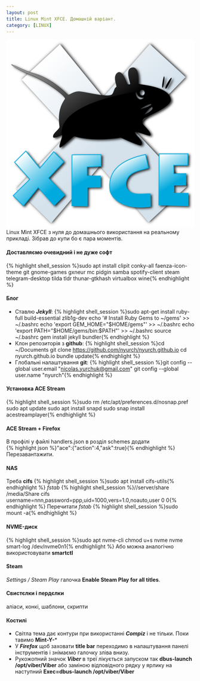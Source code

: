 ```yaml
---
layout: post
title: Linux Mint XFCE. Домашній варіант.
category: [LINUX]
---
```

![linux logo](/assets/media/xfce.svg?style=head)  
Linux Mint XFCE з нуля до домашнього використання на реальному прикладі. Зібрав до купи бо є пара моментів.<!--more-->  
#### Доставляємо очевидний і не дуже софт
{% highlight shell_session %}sudo apt install clipit conky-all faenza-icon-theme git gnome-games gxneur mc pidgin samba spotify-client steam telegram-desktop tilda tldr thunar-gtkhash virtualbox wine{% endhighlight %}

#### Блог
- Ставлю ***Jekyll***:
{% highlight shell_session %}sudo apt-get install ruby-full build-essential zlib1g-dev
echo '# Install Ruby Gems to ~/gems' >> ~/.bashrc
echo 'export GEM_HOME="$HOME/gems"' >> ~/.bashrc
echo 'export PATH="$HOME/gems/bin:$PATH"' >> ~/.bashrc
source ~/.bashrc
gem install jekyll bundler{% endhighlight %}
- Клон репозиторія з **github**:
{% highlight shell_session %}cd ~/Documents
git clone https://github.com/nyurch/nyurch.github.io
cd nyurch.github.io
bundle update{% endhighlight %}
- Глобальні налаштування **git**:
{% highlight shell_session %}git config --global user.email "nicolas.yurchuk@gmail.com"
git config --global user.name "nyurch"{% endhighlight %}

#### Установка ACE Stream
{% highlight shell_session %}sudo rm /etc/apt/preferences.d/nosnap.pref
sudo apt update
sudo apt install snapd
sudo snap install acestreamplayer{% endhighlight %}

#### ACE Stream + Firefox
В профілі у файлі handlers.json в розділ schemes додати  
{% highlight json %}"ace":{"action":4,"ask":true}{% endhighlight %}
Перезавантажити.

#### NAS
Треба **cifs**
{% highlight shell_session %}sudo apt install cifs-utils{% endhighlight %}
_fstab_
{% highlight shell_session %}//server/share /media/Share cifs username=nnn,password=ppp,uid=1000,vers=1.0,noauto,user 0 0{% endhighlight %}
Перечитати _fstab_
{% highlight shell_session %}sudo mount -a{% endhighlight %}

#### NVME-диск
{% highlight shell_session %}sudo apt nvme-cli
chmod u+s nvme
nvme smart-log /dev/nvme0n1{% endhighlight %}
Або можна аналогічно використовувати **smartctl**

#### Steam
_Settings / Steam Play_ галочка **Enable Steam Play for all titles**.

#### Свистєлки і пердєлки
аліаси, конкі, шаблони, скрипти

#### Костилі
- Світла тема дає контури при використанні ***Compiz*** і не тільки. Поки тавимо **Mint-Y-***
- У ***Firefox*** щоб заховати **title bar** переходимо в налаштування панелі інструментів і знімаємо галочку зліва внизу.
- Рукожопний значок ***Viber*** в треї лікується запуском так **dbus-launch /opt/viber/Viber** або заміною відповідного рядку у ярлику на наступний
**Exec=dbus-launch /opt/viber/Viber**
